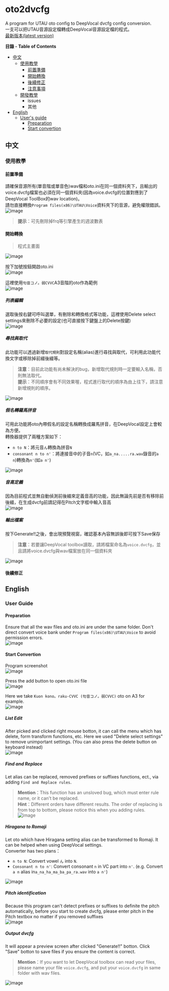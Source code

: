 # oto2dvcfg
 A program for UTAU oto config to DeepVocal dvcfg config conversion.  
一支可以把UTAU音源設定檔轉成DeepVocal音源設定檔的程式。  
[最新版本(latest version)](https://github.com/justln1113/oto2dvcfg/releases/download/Beta_V1.3.1/oto2dvcfg_Beta_V1.3.1.zip)

**目錄 - Table of Contents**
* [中文](#中文)
  * [使用教學](#使用教學)
    * [前置準備](#前置準備)
    * [開始轉換](#開始轉換)
    * [後續修正](#後續修正)
    * [注意事項]()
   * [開發教學]()
     * issues
     * 其他
* [English](#English)
  * [User's guide](#User-guide)
    * [Preparation](#Preparation)
    * [Start convertion](#Start-convertion)
## 中文

### 使用教學

#### 前置準備

請確保音源所有(單音階或單音色)wav檔和oto.ini在同一個資料夾下，且輸出的voice.dvcfg檔案也必須在同一個資料夾(因為voice.dvcfg的位置對應到了DeepVocal ToolBox的wav location)。  
請勿直接轉換```Program files(x86)\UTAU\Voice```資料夾下的音源，避免權限錯誤。   
![image](https://github.com/justln1113/oto2dvcfg/blob/master/Resource/wav_and_oto_in_same_dir.png)   
>**提示**：可先刪除掉frq等引擎產生的週波數表

#### 開始轉換

>程式主畫面  

![image](https://github.com/justln1113/oto2dvcfg/blob/master/Resource/oto2dvcfg_main_form.png)  

按下加號按鈕開啟oto.ini  
![image](https://github.com/justln1113/oto2dvcfg/blob/master/Resource/add_button.png)  

這裡使用```句音コノ。弱CVVC```A3音階的oto作為範例  
![image](https://github.com/justln1113/oto2dvcfg/blob/master/Resource/oto_opened.png)  

##### 列表編輯  
選取後按右鍵可呼叫選單，有刪除和轉換格式等功能，這裡使用Delete select settings來刪除不必要的設定(也可直接按下鍵盤上的Delete按鍵)  
![image](https://github.com/justln1113/oto2dvcfg/blob/master/Resource/right_click_menu.png)  

##### 尋找與取代  
此功能可以透過新增```取代規則```對設定名稱(alias)進行尋找與取代，可利用此功能代換文字或移除掉前綴後綴等。  
>**注意**：目前此功能有尚未解決的bug，新增取代規則時一定要輸入名稱，否則無法取代。  
>**提示**：不同順序會有不同效果喔，程式進行取代的順序為由上往下，請注意新增規則的順序。  

![image](https://github.com/justln1113/oto2dvcfg/blob/master/Resource/Find_and_Replace.png)  

##### 假名轉羅馬拼音
可用此功能將oto內帶假名的設定名稱轉換成羅馬拼音，在DeepVocal設定上會較為方便。  
轉換器提供了兩種方案如下：
- ```n to N```：將元音```ん```轉換為拼音```N```  
- ```consonant n to n'```：將連接音中的子音```n```(VC，如```a_na.....ra.wav```錄音的```a n```)轉換為```n'```(如```a n'```)  

![image](https://github.com/justln1113/oto2dvcfg/blob/master/Resource/Two_hira2roma.png)

##### 音高定義
因為目前程式並無自動偵測前後綴來定義音高的功能，因此無論先前是否有移除前後綴，在生成dvcfg前請記得在Pitch文字框中輸入音高  
![image](https://github.com/justln1113/oto2dvcfg/blob/master/Resource/Pitch_def.png)

##### 輸出檔案
按下Generate!!之後，會出現預覽視窗，確認基本內容無誤後即可按下Save保存  
>**注意**：若要讓DeepVocal toolbox讀取，請將檔案命名為```voice.dvcfg```，並且請將voice.dvcfg與wav檔案放在同一個資料夾   

![image](https://github.com/justln1113/oto2dvcfg/blob/master/Resource/formPreview.png)  

#### 後續修正


## English

### User Guide

#### Preparation 

Ensure that all the wav files and oto.ini are under the same folder.
Don't direct convert voice bank under ```Program files(x86)\UTAU\Voice``` to avoid permission errors.  
![image](https://github.com/justln1113/oto2dvcfg/blob/master/Resource/wav_and_oto_in_same_dir.png)  

#### Start Convertion  

Program screenshot  
![image](https://github.com/justln1113/oto2dvcfg/blob/master/Resource/oto2dvcfg_main_form.png)  

Press the add button to open oto.ini file  
![image](https://github.com/justln1113/oto2dvcfg/blob/master/Resource/add_button.png)

Here we take ```Kuon kono。raku-CVVC (句音コノ。弱CVVC)``` oto on A3 for example.  
![image](https://github.com/justln1113/oto2dvcfg/blob/master/Resource/oto_opened.png)  

##### List Edit
After picked and clicked right mouse botton, it can call the menu which has delete, form transform functions, etc. Here we used "Delete select settings" to remove unimportant settings.
(You can also press the delete button on keyboard instead)  
![image](https://github.com/justln1113/oto2dvcfg/blob/master/Resource/right_click_menu.png)  

##### Find and Replace
Let alias can be replaced, removed prefixes or suffixes functions, ect., via adding ```Find and Replace rules```.  
>**Mention**：This function has an unsloved bug, which must enter rule name, or it can't be replaced.  
>**Hint**：Different orders have different results. The order of replacing is from top to bottom, please notice this when you adding rules.  
![image](https://github.com/justln1113/oto2dvcfg/blob/master/Resource/Find_and_Replace.png)  

##### Hiragana to Romaji
Let oto which have Hiragana setting alias can be transformed to Romaji. It can be helped when using DeepVocal settings.  
Converter has two plans：
- ```n to N```: Convert vowel ```ん``` into ```N```.  
- ```Consonant n to n'```: Convert consonant ```n``` in VC part into ```n'```. (e.g. Convert ```a n``` alias in```a_na_ha_ma_ba_pa_ra.wav``` into  ```a n'```)   

![image](https://github.com/justln1113/oto2dvcfg/blob/master/Resource/Two_hira2roma.png)

##### Pitch identification
Because this program can't detect prefixes or suffixes to definite the pitch automatically, before you start to create dvcfg, please enter pitch in the Pitch textbox no matter if you removed suffixes  
![image](https://github.com/justln1113/oto2dvcfg/blob/master/Resource/Pitch_def.png)

##### Output dvcfg
It will appear a preview screen after clicked "Generate!!" botton. Click "Save" botton to save files if you ensure the content is correct.  
>**Mention**：If you want to let DeepVocal toolbox can read your files, please name your file  ```voice.dvcfg```, and put your ```voice.dvcfg``` in same folder with wav files.  

![image](https://github.com/justln1113/oto2dvcfg/blob/master/Resource/formPreview.png)  
